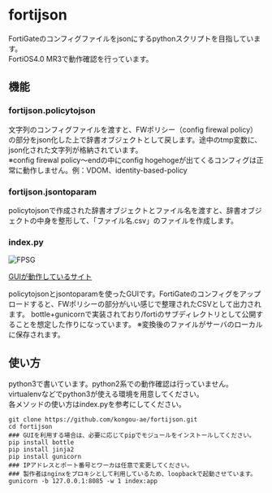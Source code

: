 # fortijson
FortiGateのコンフィグファイルをjsonにするpythonスクリプトを目指しています。  
FortiOS4.0 MR3で動作確認を行っています。

## 機能

### fortijson.policytojson
文字列のコンフィグファイルを渡すと、FWポリシー（config firewal policy）の部分をjson化した上で辞書オブジェクトとして戻します。途中のtmp変数に、json化された文字列が格納されています。  
※config firewal policy～endの中にconfig hogehogeが出てくるコンフィグは正常に動作しません。例：VDOM、identity-based-policy

### fortijson.jsontoparam
policytojsonで作成された辞書オブジェクトとファイル名を渡すと、辞書オブジェクトの中身を整形して、「ファイル名.csv」のファイルを作成します。

### index.py
![FPSG](http://aimless.jp/images/FPSG.png)

[GUIが動作しているサイト](http://aimless.jp/forti "FPSG")

policytojsonとjsontoparamを使ったGUIです。FortiGateのコンフィグをアップロードすると、FWポリシーの部分がいい感じで整理されたCSVとして出力されます。
bottle+gunicornで実装されており/fortiのサブディレクトリとして公開することを想定した作りになっています。
※変換後のファイルがサーバのローカルに保存されます。

## 使い方
python3で書いています。python2系での動作確認は行っていません。  
virtualenvなどでpython3が使える環境を用意してください。  
各メソッドの使い方はindex.pyを参考にしてください。

	git clone https://github.com/kongou-ae/fortijson.git
	cd fortijson
    ### GUIを利用する場合は、必要に応じてpipでモジュールをインストールしてください。
	pip install bottle
	pip install jinja2
	pip install gunicorn
	### IPアドレスとポート番号とワーカは任意で変更してください。
    ### 製作者はnginxをプロキシとして利用しているため、loopbackで起動させています。
	gunicorn -b 127.0.0.1:8085 -w 1 index:app


    
